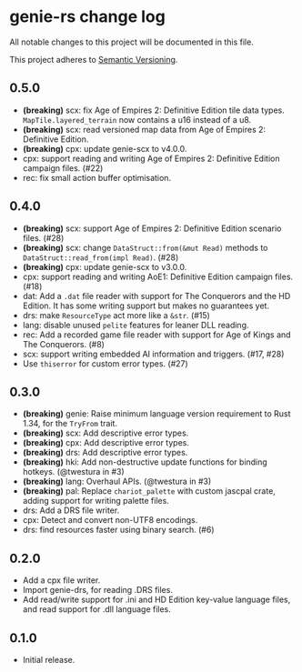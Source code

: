# genie-rs change log

All notable changes to this project will be documented in this file.

This project adheres to [Semantic Versioning](http://semver.org/).

## 0.5.0
* **(breaking)** scx: fix Age of Empires 2: Definitive Edition tile data types. `MapTile.layered_terrain` now contains a u16 instead of a u8.
* **(breaking)** scx: read versioned map data from Age of Empires 2: Definitive Edition.
* **(breaking)** cpx: update genie-scx to v4.0.0.
* cpx: support reading and writing Age of Empires 2: Definitive Edition campaign files. (#22)
* rec: fix small action buffer optimisation.

## 0.4.0
* **(breaking)** scx: support Age of Empires 2: Definitive Edition scenario files. (#28)
* **(breaking)** scx: change `DataStruct::from(&mut Read)` methods to `DataStruct::read_from(impl Read)`. (#28)
* **(breaking)** cpx: update genie-scx to v3.0.0.
* cpx: support reading and writing AoE1: Definitive Edition campaign files. (#18)
* dat: Add a `.dat` file reader with support for The Conquerors and the HD Edition. It has some writing support but makes no guarantees yet.
* drs: make `ResourceType` act more like a `&str`. (#15)
* lang: disable unused `pelite` features for leaner DLL reading.
* rec: Add a recorded game file reader with support for Age of Kings and The Conquerors. (#8)
* scx: support writing embedded AI information and triggers. (#17, #28)
* Use `thiserror` for custom error types. (#27)

## 0.3.0
* **(breaking)** genie: Raise minimum language version requirement to Rust 1.34, for the `TryFrom` trait.
* **(breaking)** scx: Add descriptive error types.
* **(breaking)** cpx: Add descriptive error types.
* **(breaking)** drs: Add descriptive error types.
* **(breaking)** hki: Add non-destructive update functions for binding hotkeys. (@twestura in #3)
* **(breaking)** lang: Overhaul APIs. (@twestura in #3)
* **(breaking)** pal: Replace `chariot_palette` with custom jascpal crate, adding support for writing palette files.
* drs: Add a DRS file writer.
* cpx: Detect and convert non-UTF8 encodings.
* drs: find resources faster using binary search. (#6)

## 0.2.0
* Add a cpx file writer.
* Import genie-drs, for reading .DRS files.
* Add read/write support for .ini and HD Edition key-value language files, and read support for .dll language files.

## 0.1.0
* Initial release.
